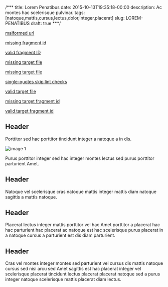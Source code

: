 /***
title: Lorem Penatibus
date: 2015-10-13T19:35:18-00:00
description: Ac montes hac scelerisque pulvinar.
tags: [natoque,mattis,cursus,lectus,dolor,integer,placerat]
slug: LOREM-PENATIBUS
draft: true
***/

[malformed url](:invalid-url)

[missing fragment id](#invalid-id)

[valid fragment ID](#id1)

[missing target file](missing-file.html)

<a href="/missing-file-2.html">missing target file</a>

<a href='missing-file-3.html'>single-quotes skip lint checks</a>

[valid target file](http://example.com/index.html)

[missing target fragment id](http://example.com/index.html#invalid-id)

[valid target fragment id](http://example.com/index.html#sub-heading-with-id)


## <a id="id1"> Header
Porttitor sed hac porttitor tincidunt integer a natoque a in dis.

![image 1](/images/image-01.jpg)

Purus porttitor integer sed hac integer montes lectus sed purus
porttitor parturient Amet.

## <a id="id2"> Header
Natoque vel scelerisque cras natoque mattis integer mattis diam
natoque sagittis a mattis natoque.

## <a id="id2"> Header
Placerat lectus integer mattis porttitor vel hac Amet porttitor a
placerat hac hac parturient hac placerat ac natoque est hac
scelerisque purus placerat in a natoque cursus a parturient est dis
diam parturient.

## <a id="-illicit-id"> Header
Cras vel montes integer montes sed parturient vel cursus dis mattis
natoque cursus sed nisi arcu sed Amet sagittis est hac placerat
integer vel scelerisque placerat tincidunt lectus placerat placerat
natoque sed a purus integer natoque scelerisque mattis placerat diam
lectus.


